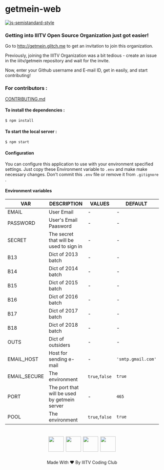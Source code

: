 # getmein-web

[![js-semistandard-style](https://img.shields.io/badge/code%20style-semistandard-brightgreen.svg?style=flat-square)](https://github.com/Flet/semistandard)

### Getting into IIITV Open Source Organization just got easier!

Go to http://getmein.glitch.me to get an invitation to join this organization.

Previously, joining the IIITV Organization was a bit tedious - create an issue in the iiitv/getmein repository and wait for the invite.

Now, enter your Github username and E-mail ID, get in easily, and start contributing!

### For contributors :

[CONTRIBUTING.md](https://github.com/iiitv/getmein-web/blob/master/CONTRIBUTING.md)

#### To install the dependencies :

```sh
$ npm install
```

#### To start the local server :

```sh
$ npm start
```

#### Configuration

You can configure this application to use with your environment specified settings. Just copy these Environment variable to `.env` and make make necessary changes.
Don't commit this `.env` file or remove it from `.gitignore` .

#### Environment variables

| VAR                | DESCRIPTION                                  | VALUES             | DEFAULT              |
|--------------------|----------------------------------------------|--------------------|----------------------|
| EMAIL              | User Email                                   | -                  |  -                   |
| PASSWORD           | User's Email Paasword                        | -                  |  -                   |
| SECRET             | The secret that will be used to sign in      | -                  |  -                   |
| B13                | Dict of 2013 batch                           | -                  |  -                   |
| B14                | Dict of 2014 batch                           | -                  |  -                   |
| B15                | Dict of 2015 batch                           | -                  |  -                   |
| B16                | Dict of 2016 batch                           | -                  |  -                   |
| B17                | Dict of 2017 batch                           | -                  |  -                   |
| B18                | Dict of 2018 batch                           | -                  |  -                   |
| OUTS               | Dict of outsiders                            | -                  |  -                   |
| EMAIL_HOST         | Host for sending e-mail                      |      -             | `'smtp.gmail.com'`   |
| EMAIL_SECURE       | The environment                              | `true`,`false`     |  `true`              |
| PORT               | The port that will be used by getmein server |      -             |  `465`               |
| POOL               | The environment                              | `true`,`false`     |  `true`              |


<h1 align="center">
<a href="https://www.facebook.com/iiitvcc/"><img width="50px" src="https://image.flaticon.com/icons/svg/124/124010.svg"></img></a> <a href="https://www.linkedin.com/company/iiitvcc/"><img width="50px" src="https://image.flaticon.com/icons/svg/124/124011.svg"></img></a> <a href="https://twitter.com/iiitvcc/"><img width="50px" src="https://image.flaticon.com/icons/svg/124/124021.svg"></img></a> <a href="mailto:codingclub@iiitvadodara.ac.in"><img width="50px" src="https://cdn2.iconfinder.com/data/icons/social-icons-color/512/gmail-512.png"></img></a>
</h1>
<p align="center">Made With ❤ By IIITV Coding Club</p>
